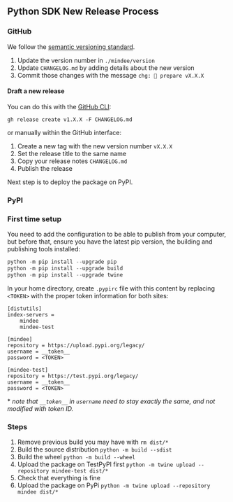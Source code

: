## Python SDK New Release Process

### GitHub

We follow the [semantic versioning standard](https://semver.org).

1. Update the version number in `./mindee/version`
2. Update `CHANGELOG.md` by adding details about the new version
3. Commit those changes with the message `chg: 🔖 prepare vX.X.X`

#### Draft a new release

You can do this with the [GitHub CLI](https://github.com/cli/cli):

`gh release create v1.X.X -F CHANGELOG.md`

or manually within the GitHub interface:

1. Create a new tag with the new version number `vX.X.X`
2. Set the release title to the same name
3. Copy your release notes `CHANGELOG.md`
4. Publish the release

Next step is to deploy the package on PyPI.

### PyPI

### First time setup

You need to add the configuration to be able to publish from your computer, but before that, ensure you have the latest pip version, the building and publishing tools installed:

```python
python -m pip install --upgrade pip
python -m pip install --upgrade build
python -m pip install --upgrade twine
```

In your home directory, create `.pypirc` file with this content by replacing `<TOKEN>` with the proper token information for both sites:

```text
[distutils]
index-servers =
    mindee
    mindee-test

[mindee]
repository = https://upload.pypi.org/legacy/
username = __token__
password = <TOKEN>

[mindee-test]
repository = https://test.pypi.org/legacy/
username = __token__
password = <TOKEN>
```

\* *note that `__token__` in `username` need to stay exactly the same, and not modified with token ID.*

### Steps

1. Remove previous build you may have with `rm dist/*`
2. Build the source distribution `python -m build --sdist`
3. Build the wheel `python -m build --wheel`
4. Upload the package on TestPyPI first `python -m twine upload --repository mindee-test dist/*`
5. Check that everything is fine
6. Upload the package on PyPi `python -m twine upload --repository mindee dist/*`
